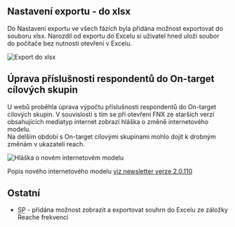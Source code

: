 ﻿---
categories: [fenix]
layout: fenix
---

## Nastavení exportu - do xlsx
Do Nastavení exportu ve všech fázích byla přidána možnost exportovat do souboru xlsx. Narozdíl od exportu do Excelu si uživatel hned uloží soubor do počítače bez nutnosti otevření v Excelu.

![Export do xlsx]({{site.url}}/data/exportdoxlsx.png "Export do xlsx")

## Úprava příslušnosti respondentů do On-target cílových skupin  
U webů proběhla úprava výpočtu příslušnosti respondentů do On-target cílových skupin. V souvislosti s tím se při otevření FNX ze starších verzí obsahujících mediatyp internet zobrazí hláška o změně internetového modelu.   
Na delším období s On-target cílovými skupinami mohlo dojít k drobným změnám v ukazateli reach.

![Hláška o novém internetovém modelu]({{site.url}}/data/hlaskanetmodel.PNG "Hláška o novém internetovém modelu")

Popis nového internetového modelu 
<a href="https://kiwifenix.lerach.cz//fenix/2023/03/27/2.0.110.html"> viz newsletter verze 2.0.110</a>
 
## Ostatní
<ul>
<li><abbr title="Strategický plán">SP</abbr> - přidána možnost zobrazit a exportovat souhrn do Excelu ze záložky Reache frekvencí</li>
</ul>

